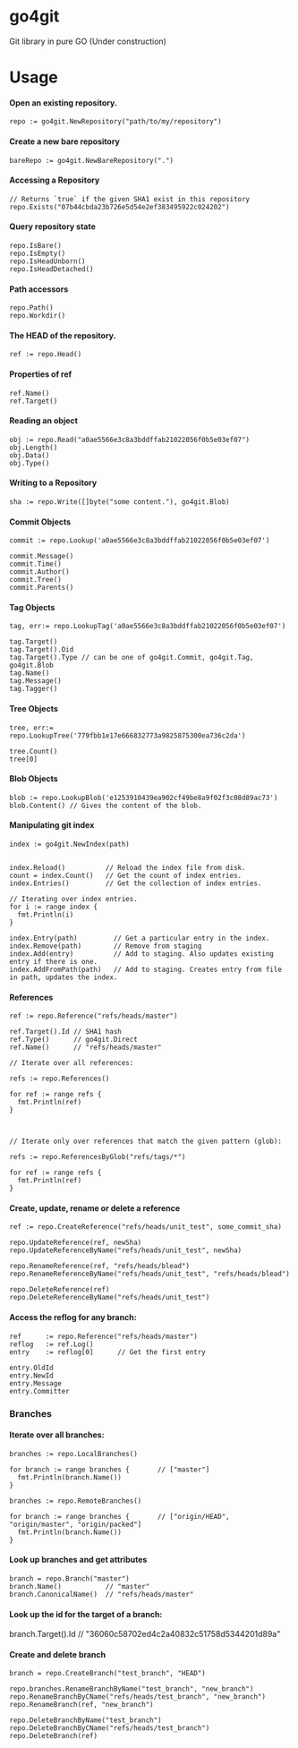 # go4git
Git library in pure GO (Under construction)

# Usage

#### Open an existing repository.
```
repo := go4git.NewRepository("path/to/my/repository")
```


#### Create a new bare repository

```
bareRepo := go4git.NewBareRepository(".")
```

#### Accessing a Repository

```
// Returns `true` if the given SHA1 exist in this repository
repo.Exists("07b44cbda23b726e5d54e2ef383495922c024202")
```

#### Query repository state
```
repo.IsBare()
repo.IsEmpty()
repo.IsHeadUnborn()
repo.IsHeadDetached()
```


#### Path accessors
```
repo.Path()
repo.Workdir()
```

#### The HEAD of the repository.
```
ref := repo.Head()
```

#### Properties of ref
```
ref.Name()
ref.Target()
```

#### Reading an object
```
obj := repo.Read("a0ae5566e3c8a3bddffab21022056f0b5e03ef07")
obj.Length()
obj.Data()
obj.Type()
```



#### Writing to a Repository
```
sha := repo.Write([]byte("some content."), go4git.Blob)
```




#### Commit Objects
```
commit := repo.Lookup('a0ae5566e3c8a3bddffab21022056f0b5e03ef07')

commit.Message()
commit.Time()
commit.Author()
commit.Tree()
commit.Parents()
```

#### Tag Objects

```
tag, err:= repo.LookupTag('a0ae5566e3c8a3bddffab21022056f0b5e03ef07')

tag.Target()
tag.Target().Oid
tag.Target().Type // can be one of go4git.Commit, go4git.Tag, go4git.Blob
tag.Name()
tag.Message()
tag.Tagger()
```


#### Tree Objects
```
tree, err:= repo.LookupTree('779fbb1e17e666832773a9825875300ea736c2da')

tree.Count()
tree[0]
```


#### Blob Objects

```
blob := repo.LookupBlob('e1253910439ea902cf49be8a9f02f3c08d89ac73')
blob.Content() // Gives the content of the blob.
```


#### Manipulating git index
```
index := go4git.NewIndex(path)


index.Reload()          // Reload the index file from disk.
count = index.Count()   // Get the count of index entries.
index.Entries()         // Get the collection of index entries.

// Iterating over index entries.
for i := range index {
  fmt.Println(i)
}

index.Entry(path)         // Get a particular entry in the index.
index.Remove(path)        // Remove from staging
index.Add(entry)          // Add to staging. Also updates existing entry if there is one.
index.AddFromPath(path)   // Add to staging. Creates entry from file in path, updates the index.

```


#### References
```
ref := repo.Reference("refs/heads/master")

ref.Target().Id // SHA1 hash
ref.Type()      // go4git.Direct
ref.Name()      // "refs/heads/master"

// Iterate over all references:

refs := repo.References()

for ref := range refs {
  fmt.Println(ref)
}



// Iterate only over references that match the given pattern (glob):

refs := repo.ReferencesByGlob("refs/tags/*")

for ref := range refs {
  fmt.Println(ref)
}
```

#### Create, update, rename or delete a reference

```
ref := repo.CreateReference("refs/heads/unit_test", some_commit_sha)

repo.UpdateReference(ref, newSha)
repo.UpdateReferenceByName("refs/heads/unit_test", newSha)

repo.RenameReference(ref, "refs/heads/blead") 
repo.RenameReferenceByName("refs/heads/unit_test", "refs/heads/blead")

repo.DeleteReference(ref)
repo.DeleteReferenceByName("refs/heads/unit_test")
```

#### Access the reflog for any branch:

```
ref      := repo.Reference("refs/heads/master")
reflog   := ref.Log()
entry    := reflog[0]      // Get the first entry

entry.OldId
entry.NewId
entry.Message
entry.Committer
```

### Branches

#### Iterate over all branches:

```
branches := repo.LocalBranches()

for branch := range branches {       // ["master"]
  fmt.Println(branch.Name())
}

branches := repo.RemoteBranches()

for branch := range branches {       // ["origin/HEAD", "origin/master", "origin/packed"]
  fmt.Println(branch.Name())
}
```
#### Look up branches and get attributes

```
branch = repo.Branch("master")
branch.Name()           // "master"
branch.CanonicalName()  // "refs/heads/master"
```
#### Look up the id for the target of a branch:

branch.Target().Id // "36060c58702ed4c2a40832c51758d5344201d89a"

#### Create and delete branch

```
branch = repo.CreateBranch("test_branch", "HEAD")

repo.branches.RenameBranchByName("test_branch", "new_branch")
repo.RenameBranchByCName("refs/heads/test_branch", "new_branch")
repo.RenameBranch(ref, "new_branch")

repo.DeleteBranchByName("test_branch")
repo.DeleteBranchByCName("refs/heads/test_branch")
repo.DeleteBranch(ref)
```
